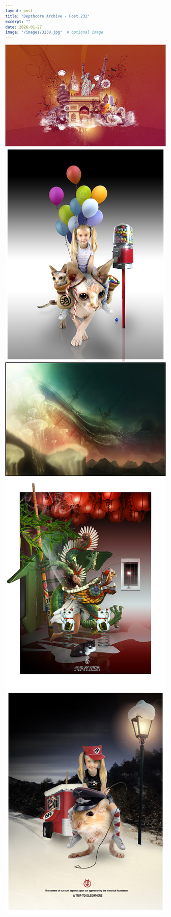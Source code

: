 ```yaml
---
layout: post
title: "Depthcore Archive - Post 232"
excerpt: ""
date: 2026-01-27
image: "/images/3238.jpg"  # optional image
---
```


<img src="/images/3238.jpg">
<img src="/images/3239.jpg" alt="3239.jpg"/>
<img src="/images/3241.jpg" alt="3241.jpg"/>
<img src="/images/3242.jpg" alt="3242.jpg"/>
<img src="/images/3243.jpg" alt="3243.jpg"/>
